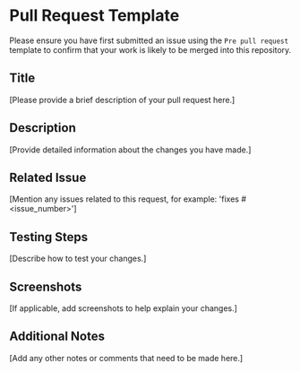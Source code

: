 # Pull Request Template

Please ensure you have first submitted an issue using the `Pre pull request` template to confirm that your work is likely to be merged into this repository.

## Title

[Please provide a brief description of your pull request here.]

## Description

[Provide detailed information about the changes you have made.]

## Related Issue

[Mention any issues related to this request, for example: 'fixes #<issue_number>']

## Testing Steps

[Describe how to test your changes.]

## Screenshots

[If applicable, add screenshots to help explain your changes.]

## Additional Notes

[Add any other notes or comments that need to be made here.]
